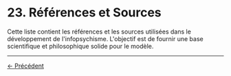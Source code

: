 # 23. Références et Sources

Cette liste contient les références et les sources utilisées dans le développement de l'infopsychisme. L'objectif est de fournir une base scientifique et philosophique solide pour le modèle.

---
<div class="navigation-links">
<a href="22_Journal_des_Modifications.md" class="nav-link prev-link">← Précédent</a>
</div>
